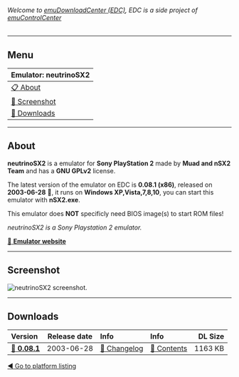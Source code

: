 ###### Welcome to [emuDownloadCenter (EDC)](https://github.com/PhoenixInteractiveNL/emuDownloadCenter/wiki/), EDC is a side project of [emuControlCenter](https://github.com/PhoenixInteractiveNL/emuControlCenter/wiki/)
***
## Menu
| **Emulator: neutrinoSX2** |
|:---------|
| [:clipboard: About](#about) |
| [:sunrise: Screenshot](#screenshot) |
| [:floppy_disk: Downloads](#downloads) |
***
## About
**neutrinoSX2** is a emulator for **Sony PlayStation 2** made by **Muad and nSX2 Team** and has a **GNU GPLv2** license.

The latest version of the emulator on EDC is **0.08.1 (x86)**, released on **2003-06-28** :triangular_flag_on_post:, it runs on **Windows XP,Vista,7,8,10**, you can start this emulator with **nSX2.exe**.

This emulator does **NOT** specificly need BIOS image(s) to start ROM files!

_neutrinoSX2 is a Sony Playstation 2 emulator._

[:link: **Emulator website**](http://nsx2.emulation64.com/about.html)
***
## Screenshot
![](https://raw.githubusercontent.com/PhoenixInteractiveNL/emuDownloadCenter/master/hooks/neutrinosx2/screen.jpg "neutrinoSX2 screenshot.")
***
## Downloads
| Version  | Release date  | Info       | Info       | DL Size    |
|:---------|:-------------:|:-----------|:-----------|-----------:|
| [:floppy_disk: **0.08.1**](https://github.com/PhoenixInteractiveNL/edc-repo0005/raw/master/neutrinosx2/0.08.1.7z) | 2003-06-28 | [:page_facing_up: Changelog](https://github.com/PhoenixInteractiveNL/edc-repo0005/blob/master/neutrinosx2/0.08.1_changelog.txt) | [:mag_right: Contents](https://github.com/PhoenixInteractiveNL/edc-repo0005/blob/master/neutrinosx2/0.08.1_contents.txt) | 1163 KB |

[:arrow_backward: Go to platform listing](https://github.com/PhoenixInteractiveNL/emuDownloadCenter/wiki/EDC-Platform-List)
